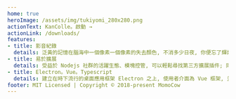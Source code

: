 ```yaml
---
home: true
heroImage: /assets/img/tukiyomi_280x280.png
actionText: KanColle。啟動 →
actionLink: /downloads/
features:
- title: 影音紀錄
  details: 泛黃的記憶在腦海中一個像素一個像素的失去顏色, 不消多少日夜, 你便忘了輝煌曾經。月夜海能即時捕捉遊戲中的聲聲色色, 主動為你保留每一個重要時刻。
- title: 易於擴展
  details: 受益於 Nodejs 社群的活躍生態、模塊控管, 可以輕鬆尋找第三方擴展插件; 同時加入沙盒系統, 敏感操作均須建立在使用者的授權之上。
- title: Electron。Vue。Typescript
  details: 建立在時下流行的桌面應用框架 Electron 之上, 使用者介面為 Vue 框架, 並採用 Typescript 撰寫了應用核心、官方插件及插件 SDK。
footer: MIT Licensed | Copyright © 2018-present MomoCow
---
```


<style>
.home .hero #memo {
  padding: 16px;
  margin-top: 24px;
  display: inline-block;
}
</style>

<script>
var memo = document.getElementById('memo')
if (memo) {
  memo.remove()
}

memo = document.createElement('a')
memo.id = 'memo'
memo.target = '_blank'
memo.href = 'https://gist.github.com/momocow/595b1e5805abb2b961820a29ea6a88b1#file-md'
memo.innerHTML = `
<span class="hidden">忘れない。</span>
<span class="hidden">忘れない。</span>
<span class="hidden">ずっと。</span>`

var animationEnd = (function(el) {
  var animations = {
    animation: 'animationend',
    OAnimation: 'oAnimationEnd',
    MozAnimation: 'mozAnimationEnd',
    WebkitAnimation: 'webkitAnimationEnd',
  };

  for (var t in animations) {
    if (el.style[t] !== undefined) {
      return animations[t];
    }
  }
})(document.createElement('div'));

function fadeInMsg (index) {
  index = index || 0
  const child = memo.children[index]
  child.classList.remove('hidden')
  child.classList.add('animated', 'fadeIn', 'memo-delay')
  child.addEventListener(animationEnd, function () {
    index++
    if (index < memo.children.length) fadeInMsg(index)
  },{
    once: true
  })
}

const timer = setInterval(function appendMemo () {
  try {
    document.querySelector('.hero').appendChild(memo)
    clearInterval(timer)
    setTimeout(fadeInMsg, 600)
  } catch (e) {}
}, 200)
</script>